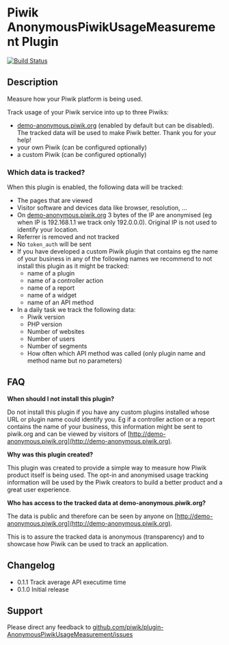 # Piwik AnonymousPiwikUsageMeasurement Plugin

[![Build Status](https://travis-ci.org/piwik/plugin-AnonymousPiwikUsageMeasurement.svg?branch=master)](https://travis-ci.org/piwik/plugin-AnonymousPiwikUsageMeasurement)

## Description

Measure how your Piwik platform is being used. 

Track usage of your Piwik service into up to three Piwiks:

* [demo-anonymous.piwik.org](https://demo-anonymous.piwik.org) (enabled by default but can be disabled). The tracked data will be used to make Piwik better. Thank you for your help!
* your own Piwik (can be configured optionally)
* a custom Piwik (can be configured optionally)

### Which data is tracked?

When this plugin is enabled, the following data will be tracked:

* The pages that are viewed
* Visitor software and devices data like browser, resolution, ...
* On [demo-anonymous.piwik.org](https://demo-anonymous.piwik.org) 3 bytes of the IP are anonymised (eg when IP is 192.168.1.1 we track only 192.0.0.0). Original IP is not used to identify your location.
* Referrer is removed and not tracked
* No `token_auth` will be sent
* If you have developed a custom Piwik plugin that contains eg the name of your business in any of the following names we recommend to not install this plugin as it might be tracked:
  * name of a plugin
  * name of a controller action
  * name of a report
  * name of a widget
  * name of an API method
* In a daily task we track the following data:
  * Piwik version
  * PHP version
  * Number of websites
  * Number of users
  * Number of segments
  * How often which API method was called (only plugin name and method name but no parameters)

## FAQ

__When should I not install this plugin?__

Do not install this plugin if you have any custom plugins installed whose URL or plugin name could identify you. Eg if a controller action or a report contains the name of your business, this information might be sent to piwik.org and can be viewed by visitors of [http://demo-anonymous.piwik.org](http://demo-anonymous.piwik.org).

__Why was this plugin created?__

This plugin was created to provide a simple way to measure how Piwik product itself is being used. The opt-in and anonymised usage tracking information will be used by the Piwik creators to build a better product and a great user experience.

__Who has access to the tracked data at demo-anonymous.piwik.org?__

The data is public and therefore can be seen by anyone on [http://demo-anonymous.piwik.org](http://demo-anonymous.piwik.org).

This is to assure the tracked data is anonymous (transparency) and to showcase how Piwik can be used to track an application.

## Changelog

* 0.1.1 Track average API executime time
* 0.1.0 Initial release

## Support

Please direct any feedback to [github.com/piwik/plugin-AnonymousPiwikUsageMeasurement/issues](https://github.com/piwik/plugin-AnonymousPiwikUsageMeasurement/issues)
